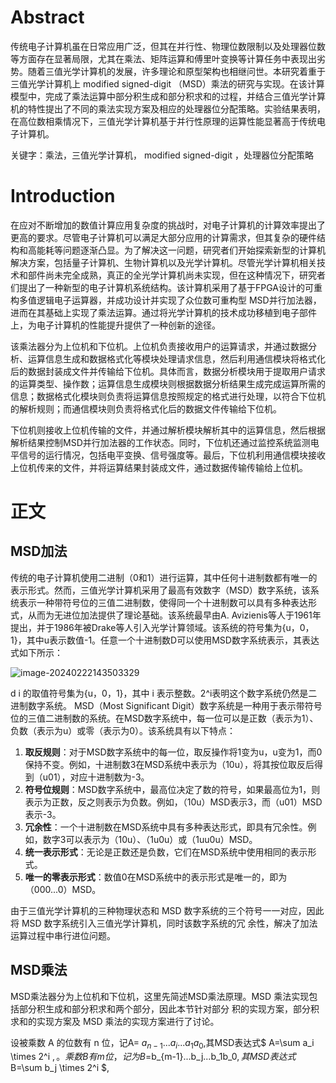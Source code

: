 # Abstract

传统电子计算机虽在日常应用广泛，但其在并行性、物理位数限制以及处理器位数等方面存在显著局限，尤其在乘法、矩阵运算和傅里叶变换等计算任务中表现出劣势。随着三值光学计算机的发展，许多理论和原型架构也相继问世。本研究着重于三值光学计算机上 modified signed-digit （MSD）乘法的研究与实现。在该计算模型中，完成了乘法运算中部分积生成和部分积求和的过程，并结合三值光学计算机的特性提出了不同的乘法实现方案及相应的处理器位分配策略。实验结果表明，在高位数相乘情况下，三值光学计算机基于并行性原理的运算性能显著高于传统电子计算机。



关键字：乘法，三值光学计算机， modified signed-digit ，处理器位分配策略

# Introduction

在应对不断增加的数值计算应用复杂度的挑战时，对电子计算机的计算效率提出了更高的要求。尽管电子计算机可以满足大部分应用的计算需求，但其复杂的硬件结构和高能耗等问题逐渐凸显。为了解决这一问题，研究者们开始探索新型的计算机解决方案，包括量子计算机、生物计算机以及光学计算机。尽管光学计算机相关技术和部件尚未完全成熟，真正的全光学计算机尚未实现，但在这种情况下，研究者们提出了一种新型的电子计算机系统结构。该计算机采用了基于FPGA设计的可重构多值逻辑电子运算器，并成功设计并实现了众位数可重构型 MSD并行加法器，进而在其基础上实现了乘法运算。通过将光学计算机的技术成功移植到电子部件上，为电子计算机的性能提升提供了一种创新的途径。


该乘法器分为上位机和下位机。上位机负责接收用户的运算请求，并通过数据分析、运算信息生成和数据格式化等模块处理请求信息，然后利用通信模块将格式化后的数据封装成文件并传输给下位机。具体而言，数据分析模块用于提取用户请求的运算类型、操作数；运算信息生成模块则根据数据分析结果生成完成运算所需的信息；数据格式化模块则负责将运算信息按照规定的格式进行处理，以符合下位机的解析规则；而通信模块则负责将格式化后的数据文件传输给下位机。

下位机则接收上位机传输的文件，并通过解析模块解析其中的运算信息，然后根据解析结果控制MSD并行加法器的工作状态。同时，下位机还通过监控系统监测电平信号的运行情况，包括电平变换、信号强度等。最后，下位机利用通信模块接收上位机传来的文件，并将运算结果封装成文件，通过数据传输传输给上位机。

# 正文

## MSD加法

传统的电子计算机使用二进制（0和1）进行运算，其中任何十进制数都有唯一的表示形式。然而，三值光学计算机采用了最高有效数字（MSD）数字系统，该系统表示一种带符号位的三值二进制数，使得同一个十进制数可以具有多种表达形式，从而为无进位加法提供了理论基础。该系统最早由A. Avizienis等人于1961年提出，并于1986年被Drake等人引入光学计算领域。该系统的符号集为{u，0，1}，其中u表示数值-1。任意一个十进制数D可以使用MSD数字系统表示，其表达式如下所示：

![image-20240222143503329](C:\Users\EDY\AppData\Roaming\Typora\typora-user-images\image-20240222143503329.png)

d i 的取值符号集为{u，0，1}，其中 i 表示整数。2^i表明这个数字系统仍然是二进制数字系统。
MSD（Most Significant Digit）数字系统是一种用于表示带符号位的三值二进制数的系统。在MSD数字系统中，每一位可以是正数（表示为1）、负数（表示为u）或零（表示为0）。该系统具有以下特点：

1. **取反规则**：对于MSD数字系统中的每一位，取反操作将1变为u，u变为1，而0保持不变。例如，十进制数3在MSD系统中表示为（10u），将其按位取反后得到（u01），对应十进制数为-3。
2. **符号位规则**：MSD数字系统中，最高位决定了数的符号，如果最高位为1，则表示为正数，反之则表示为负数。例如，（10u）MSD表示3，而（u01）MSD表示-3。
3. **冗余性**：一个十进制数在MSD系统中具有多种表达形式，即具有冗余性。例如，数字3可以表示为（10u）、（1u0u）或（1uu0u）MSD。
4. **统一表示形式**：无论是正数还是负数，它们在MSD系统中使用相同的表示形式。
5. **唯一的零表示形式**：数值0在MSD系统中的表示形式是唯一的，即为（000...0）MSD。

由于三值光学计算机的三种物理状态和 MSD 数字系统的三个符号一一对应，因此将 MSD 数字系统引入三值光学计算机，同时该数字系统的冗
余性，解决了加法运算过程中串行进位问题。





## MSD乘法

MSD乘法器分为上位机和下位机，这里先简述MSD乘法原理。MSD 乘法实现包括部分积生成和部分积求和两个部分，因此本节针对部分
积的实现方案，部分积求和的实现方案及 MSD 乘法的实现方案进行了讨论。

设被乘数 A 的位数有 n 位，记A= $a_{n-1}...a_i...a_1a_0$,其MSD表达式$ A=\sum a_i \times 2^i $,。乘数 B 有 m 位，记为B=$b_{m-1}...b_j...b_1b_0$,其MSD表达式$ B=\sum b_j \times 2^i $,





























